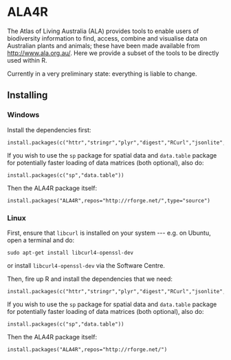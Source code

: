 # ALA4R

The Atlas of Living Australia (ALA) provides tools to enable users of biodiversity information to find, access, combine and visualise data on Australian plants and animals; these have been made available from http://www.ala.org.au/. Here we provide a subset of the tools to be directly used within R.

Currently in a very preliminary state: everything is liable to change.

## Installing

### Windows

Install the dependencies first:
```{r}
install.packages(c("httr","stringr","plyr","digest","RCurl","jsonlite","assertthat"))
```

If you wish to use the `sp` package for spatial data and `data.table` package for potentially faster loading of data matrices (both optional), also do:
```{r}
install.packages(c("sp","data.table"))
```

Then the ALA4R package itself:
```{r}
install.packages("ALA4R",repos="http://rforge.net/",type="source")
```

### Linux

First, ensure that `libcurl` is installed on your system --- e.g. on Ubuntu, open a terminal and do:
```
sudo apt-get install libcurl4-openssl-dev
```

or install `libcurl4-openssl-dev` via the Software Centre.

Then, fire up R and install the dependencies that we need:
```{r}
install.packages(c("httr","stringr","plyr","digest","RCurl","jsonlite","assertthat"))
```

If you wish to use the `sp` package for spatial data and `data.table` package for potentially faster loading of data matrices (both optional), also do:
```{r}
install.packages(c("sp","data.table"))
```

Then the ALA4R package itself:
```{r}
install.packages("ALA4R",repos="http://rforge.net/")
```


